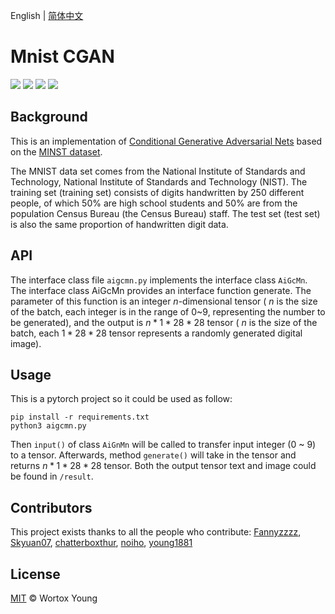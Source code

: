 English | [简体中文](README_CN.md)

# Mnist CGAN

![](https://img.shields.io/badge/License-MIT-brightgreen.svg) ![](https://img.shields.io/badge/build-passing-brightgreen.svg) ![](https://img.shields.io/badge/Release-Ver2.0-blueviolet.svg) ![](https://img.shields.io/badge/python->=3.8-blue.svg)
## Background
This is an implementation of [Conditional Generative Adversarial Nets](https://arxiv.org/abs/1411.1784) based on the [MINST dataset]( http://yann.lecun.com/exdb/mnist/).

The MNIST data set comes from the National Institute of Standards and Technology, National Institute of Standards and Technology (NIST). The training set (training set) consists of digits handwritten by 250 different people, of which 50% are high school students and 50% are from the population Census Bureau (the Census Bureau) staff. The test set (test set) is also the same proportion of handwritten digit data.

## API
The interface class file `aigcmn.py` implements the interface class `AiGcMn`. The interface class AiGcMn provides an interface function generate. The parameter of this function is an integer $n$-dimensional tensor ( $n$ is the size of the batch, each integer is in the range of 0~9, representing the number to be generated), and the output is $n*1*28*28$ tensor ( $n$ is the size of the batch, each $1*28*28$ tensor represents a randomly generated digital image).

## Usage

This is a pytorch project so it could be used as follow:

```
pip install -r requirements.txt
python3 aigcmn.py
```
Then `input()` of class `AiGnMn` will be called to transfer input integer (0 ~ 9) to a tensor. Afterwards, method `generate()` will take in the tensor and returns $n*1*28*28$ tensor. Both the output tensor text and image could be found in `/result`.

## Contributors
This project exists thanks to all the people who contribute: 
[Fannyzzzz](https://github.com/Fannyzzzz), [Skyuan07](https://github.com/Skyuan07), [chatterboxthur](https://github.com/chatterboxthur), [noiho](https://github.com/noiho), [young1881](https://github.com/young1881)

## License
[MIT](LICENSE) &copy; Wortox Young
